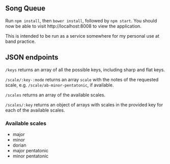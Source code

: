 Song Queue
----------

Run `npm install`, then `bower install`, followed by `npm start`. You should now be able to visit http://localhost:8008 to view the application.

This is intended to be run as a service somewhere for my personal use at band practice.

## JSON endpoints

`/keys` returns an array of all the possible keys, including sharp and flat keys.

`/scale/:key-:mode` returns an array `scale` with the notes of the requested scale, e.g. `/scale/ab-minor-pentatonic`, if available.

`/scales` returns an array of the available scales.

`/scales/:key` returns an object of arrays with scales in the provided key for each of the available scales.

### Available scales

+ major
+ minor
+ dorian
+ major pentatonic
+ minor pentatonic
